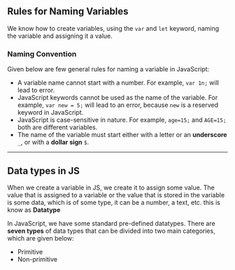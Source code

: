 ## Rules for Naming Variables 
We know how to create variables, using the `var` and `let` keyword, naming the variable and assigning it a value. 

### Naming Convention
Given below are few general rules for naming a variable in JavaScript:

-   A variable name cannot start with a number. For example, `var 1n;` will lead to error.
-   JavaScript keywords cannot be used as the name of the variable. For example, `var new = 5;` will lead to an error, because `new` is a reserved keyword in JavaScript.
-   JavaScript is case-sensitive in nature. For example, `age=15;` and `AGE=15;` both are different variables.
-   The name of the variable must start either with a letter or an **underscore** `_`, or with a **dollar sign** `$`.
---
## Data types in JS
When we create a variable in JS, we create it to assign some value. The value that is assigned to a variable or the value that is stored in the variable is some data, which is of some type, it can be a number, a text, etc. this is know as **Datatype**

In JavaScript, we have some standard pre-defined datatypes. There are **seven types** of data types that can be divided into two main categories, which are given below:
-   Primitive
-   Non-primitive
